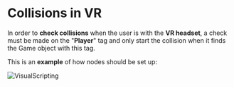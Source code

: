 ﻿---
sidebar_position: 2
---

# Collisions in VR

In order to **check collisions** when the user is with the **VR headset**, a check must be made on the "**Player**" tag and only start the collision when it finds the Game object with this tag.

This is an **example** of how nodes should be set up:

![VisualScripting](/img/networkvs_17.png)

